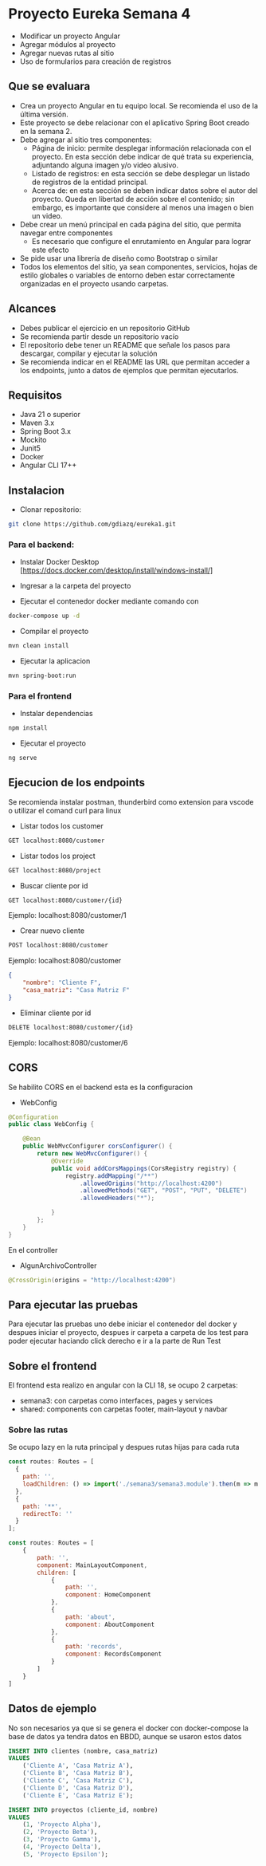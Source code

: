 # Proyecto Eureka Semana 4

- Modificar un proyecto Angular
- Agregar módulos al proyecto
- Agregar nuevas rutas al sitio
- Uso de formularios para creación de registros

## Que se evaluara

- Crea un proyecto Angular en tu equipo local. Se recomienda el uso de la última versión.
- Este proyecto se debe relacionar con el aplicativo Spring Boot creado en la semana 2.
- Debe agregar al sitio tres componentes:
    - Página de inicio: permite desplegar información relacionada con el proyecto. En esta sección debe indicar de qué trata su experiencia, adjuntando alguna imagen y/o video alusivo.
    - Listado de registros: en esta sección se debe desplegar un listado de registros de la entidad principal.
    - Acerca de: en esta sección se deben indicar datos sobre el autor del proyecto. Queda en libertad de acción sobre el contenido; sin embargo, es importante que considere al menos una imagen o bien un video.
- Debe crear un menú principal en cada página del sitio, que permita navegar entre componentes
    - Es necesario que configure el enrutamiento en Angular para lograr este efecto
- Se pide usar una librería de diseño como Bootstrap o similar
- Todos los elementos del sitio, ya sean componentes, servicios, hojas de estilo globales o variables de entorno deben estar correctamente organizadas en el proyecto usando carpetas.

## Alcances

- Debes publicar el ejercicio en un repositorio GitHub
- Se recomienda partir desde un repositorio vacío
- El repositorio debe tener un README que señale los pasos para descargar, compilar y ejecutar la solución
- Se recomienda indicar en el README las URL que permitan acceder a los endpoints, junto a datos de ejemplos que permitan ejecutarlos.

## Requisitos

- Java 21 o superior
- Maven 3.x
- Spring Boot 3.x
- Mockito
- Junit5
- Docker
- Angular CLI 17++

## Instalacion 

- Clonar repositorio:
```bash
git clone https://github.com/gdiazq/eureka1.git 
```

### Para el backend:

- Instalar Docker Desktop [https://docs.docker.com/desktop/install/windows-install/]

- Ingresar a la carpeta del proyecto

- Ejecutar el contenedor docker mediante comando con  
```bash
docker-compose up -d
```

- Compilar el proyecto
```bash
mvn clean install 
```

- Ejecutar la aplicacion
```bash
mvn spring-boot:run
```
### Para el frontend

- Instalar dependencias
```bash
npm install
```

- Ejecutar el proyecto
```bash
ng serve
```

## Ejecucion de los endpoints

Se recomienda instalar postman, thunderbird como extension para vscode o utilizar el comand curl para linux

- Listar todos los customer

```bash
GET localhost:8080/customer
```

- Listar todos los project

```bash
GET localhost:8080/project
```

- Buscar cliente por id

```bash
GET localhost:8080/customer/{id}
```
Ejemplo: localhost:8080/customer/1

- Crear nuevo cliente
```bash
POST localhost:8080/customer
```
Ejemplo: localhost:8080/customer
```json
{
    "nombre": "Cliente F",
    "casa_matriz": "Casa Matriz F"
}
```

- Eliminar cliente por id
```bash
DELETE localhost:8080/customer/{id}
```
Ejemplo: localhost:8080/customer/6

## CORS

Se habilito CORS en el backend esta es la configuracion

- WebConfig
```java
@Configuration
public class WebConfig {

    @Bean
    public WebMvcConfigurer corsConfigurer() {
        return new WebMvcConfigurer() {
            @Override
            public void addCorsMappings(CorsRegistry registry) {
                registry.addMapping("/**")
                    .allowedOrigins("http://localhost:4200")
                    .allowedMethods("GET", "POST", "PUT", "DELETE")
                    .allowedHeaders("*");

            }
        };
    }
}
```

En el controller

- AlgunArchivoController
```java
@CrossOrigin(origins = "http://localhost:4200")
```

## Para ejecutar las pruebas

Para ejecutar las pruebas uno debe iniciar el contenedor del docker y despues iniciar el proyecto, despues ir carpeta a carpeta de los test para poder ejecutar haciando click derecho e ir a la parte de Run Test

## Sobre el frontend

El frontend esta realizo en angular con la CLI 18, se ocupo 2 carpetas: 
- semana3: con carpetas como interfaces, pages y services
- shared: components con carpetas footer, main-layout y navbar

### Sobre las rutas

Se ocupo lazy en la ruta principal y despues rutas hijas para cada ruta

```javascript
const routes: Routes = [
  {
    path: '',
    loadChildren: () => import('./semana3/semana3.module').then(m => m.Semana3Module)
  },
  {
    path: '**',
    redirectTo: ''
  }
];
```

```javascript
const routes: Routes = [
    {
        path: '',
        component: MainLayoutComponent,
        children: [
            {
                path: '',
                component: HomeComponent
            },
            {
                path: 'about',
                component: AboutComponent
            },
            {
                path: 'records',
                component: RecordsComponent
            }
        ]
    }
]
```
 
## Datos de ejemplo

No son necesarios ya que si se genera el docker con docker-compose la base de datos ya tendra datos en BBDD, aunque se usaron estos datos
```sql
INSERT INTO clientes (nombre, casa_matriz)
VALUES
    ('Cliente A', 'Casa Matriz A'),
    ('Cliente B', 'Casa Matriz B'),
    ('Cliente C', 'Casa Matriz C'),
    ('Cliente D', 'Casa Matriz D'),
    ('Cliente E', 'Casa Matriz E');

INSERT INTO proyectos (cliente_id, nombre)
VALUES
    (1, 'Proyecto Alpha'),
    (2, 'Proyecto Beta'),
    (3, 'Proyecto Gamma'),
    (4, 'Proyecto Delta'),
    (5, 'Proyecto Epsilon');
```